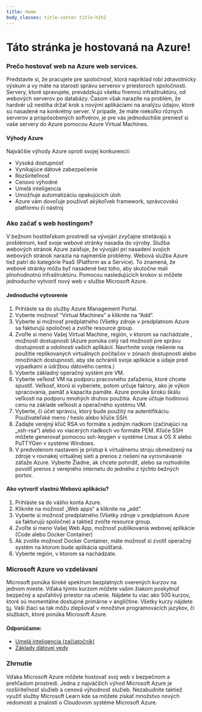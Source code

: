 ```yaml
---
title: Home
body_classes: title-center title-h1h2
---
```

# Táto stránka je hostovaná na Azure!

### Prečo hostovať web na Azure web services.
Predstavte si, že pracujete pre spoločnosť, ktorá napríklad robí zdravotnícky výskum a vy máte na starosti správu serverov v priestoroch spoločnosti. Servery, ktoré spravujete, prevádzkujú všetku firemnú infraštruktúru, od webových serverov po databázy. Časom však narazíte na problém, že hardvér už nestíha držať krok s novými aplikáciami na analýzu údajov, ktoré sú nasadené na konkrétny server. V prípade, že máte niekoľko rôznych serverov a prispôsobených softvérov, je pre vás jednoduchšie preniesť si vaše servery do Azure pomocou Azure Virtual Machines.

#### Výhody Azure
Najväčšie výhody Azure oproti svojej konkurencii:
* Vysoká dostupnosť
* Vynikajúce dátové zabezpečenie
* Rozšíriteľnosť
* Cenovo výhodné
* Umelá inteligencia
* Umožňuje automatizáciu opakujúcich úloh
* Azure vám dovoľuje používať akýkoľvek framework, správcovskú platformu či nástroj

### Ako začať s web hostingom? 
V bežnom hostiteľskom prostredí sa vývojári zvyčajne stretávajú s problémom, keď svoje webové stránky nasadia do výroby. Služba webových stránok Azure zaisťuje, že vývojári pri nasadení svojich webových stránok narazia na najmenšie problémy. Webová služba Azure tiež patrí do kategórie PaaS (Platform as a Service). To znamená, že webové stránky môžu byť nasadené bez toho, aby skutočne mali plnohodnotnú infraštruktúru. Pomocou nasledujúcich krokov si môžete jednoducho vytvoriť nový web v službe Microsoft Azure.

#### Jednoduché vytvorenie
1.	Prihláste sa do služby Azure Management Portal.  
2.	Vyberte možnosť “Virtual Machines” a kliknite na “Add”.  
3.	Vyberte si možnosť predplatného (Všetky zdroje v predplatnom Azure sa fakturujú spoločne) a zvoľte resource group.  
4.	Zvoľte si meno Vašej Virtual Machine, región, v ktorom sa nachádzate , možnosti dostupnosti (Azure ponúka celý rad možností pre správu dostupnosti a odolnosti vašich aplikácií. Navrhnite svoje riešenie na použitie replikovaných virtuálnych počítačov v zónach dostupnosti alebo množinách dostupnosti, aby ste ochránili svoje aplikácie a údaje pred výpadkami a údržbou dátového centra.)   
5.	Vyberte základný operačný systém pre VM.  
6.	Vyberte veľkosť VM na podporu pracovného zaťaženia, ktoré chcete spustiť. Veľkosť, ktorú si vyberiete, potom určuje faktory, ako je výkon spracovania, pamäť a kapacita pamäte. Azure ponúka širokú škálu veľkostí na podporu mnohých druhov použitia. Azure účtuje hodinovú cenu na základe veľkosti a operačného systému VM. 
7.	Vyberte, či účet správcu, ktorý bude použitý  na autentifikáciu. Používateľské meno / heslo alebo kľúče SSH. 
8.	Zadajte verejný kľúč RSA vo formáte s jedným riadkom (začínajúci na „ssh-rsa“) alebo vo viacerých riadkoch vo formáte PEM. Kľúče SSH môžete generovať pomocou ssh-keygen v systéme Linux a OS X alebo PuTTYGen v systéme Windows. 
9.	V predvolenom nastavení je prístup k virtuálnemu stroju obmedzený na zdroje v rovnakej virtuálnej sieti a prenos z riešení na vyrovnávanie záťaže Azure. Vyberte Žiadne, ak chcete potvrdiť, alebo sa rozhodnite povoliť prenos z verejného internetu do jedného z týchto bežných portov.

#### Ako vytvoriť vlastnú  Webovú aplikáciu?
1.	Prihláste sa do vášho konta Azure.
2.	Kliknite na možnosť „Web apps“ a kliknite na „add“.
3.	Vyberte si možnosť predplatného (Všetky zdroje v predplatnom Azure sa fakturujú spoločne) a taktiež zvoľte resource group.  
4.	Zvoľte si meno Vašej Web App, možnosť publikovania webovej aplikácie (Code alebo Docker Container)
5.	Ak zvolíte možnosť Docker Container, máte možnosť si zvoliť operačný systém na ktorom bude aplikácia spúšťaná.
6.	Vyberte región, v ktorom sa nachádzate.

### Microsoft Azure vo vzdelávaní
Microsoft ponúka široké spektrum bezplatných overených kurzov na jednom mieste. Vďaka týmto kurzom môžete vašim žiakom poskytnúť bezpečný a spoľahlivý priestor na učenie. Nájdete tu viac ako 500 kurzov, ktoré sú momentálne dostupné primárne v angličtine. Všetky kurzy nájdete [tu](https://docs.microsoft.com/sk-sk/learn/browse/?products=azure). Vaši žiaci sa tak môžu zlepšovať v množstve programovacích jazykov, či službách, ktoré ponúka Microsoft Azure.

#### Odporúčame:
* [Umelá inteligencia (začiatočník)](https://docs.microsoft.com/sk-sk/learn/paths/get-started-with-artificial-intelligence-on-azure/)
* [Základy dátovej vedy](https://docs.microsoft.com/sk-sk/learn/paths/foundations-data-science/)

### Zhrnutie
Vďaka Microsoft Azure môžete hostovať svoj web v bezpečnom a prehľadom prostredí. Jedna z najväčších výhod Microsoft Azure je rozšíriteľnosť služieb a cenová výhodnosť služieb. Nezabudnite taktiež využiť služby Microsoft Learn kde sa môžete získať množstvo nových vedomostí a znalostí o Cloudovom systéme Microsoft Azure. 
